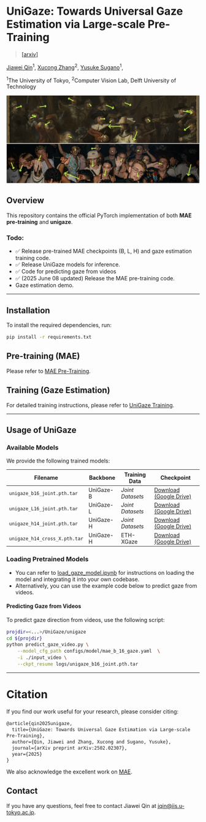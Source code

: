 # UniGaze: Towards Universal Gaze Estimation via Large-scale Pre-Training
> [[arxiv]](https://arxiv.org/pdf/2502.02307)

<a href="https://jqin-home.github.io/">Jiawei Qin</a><sup>1</sup>, 
<a href="https://www.ccmitss.com/zhang">Xucong Zhang</a><sup>2</sup>, 
<a href="https://www.yusuke-sugano.info/">Yusuke Sugano</a><sup>1</sup>, 

<sup>1</sup>The University of Tokyo, <sup>2</sup>Computer Vision Lab, Delft University of Technology 


<img src="./teaser.png" width="800" alt="grid"/>



<!-- <h4 align="left">
<a href="">Project Page</a>
</h4> -->



## Overview
This repository contains the official PyTorch implementation of both **MAE pre-training** and **unigaze**.



### Todo:
- :white_check_mark: Release pre-trained MAE checkpoints (B, L, H) and gaze estimation training code.
- :white_check_mark: Release UniGaze models for inference.
- :white_check_mark: Code for predicting gaze from videos
- :white_check_mark: (2025 June 08 updated) Release the MAE pre-training code.
- Gaze estimation demo.

---


## Installation


To install the required dependencies, run:
```bash
pip install -r requirements.txt
```


## Pre-training (MAE)
Please refer to [MAE Pre-Training](./MAE/README.md).


## Training (Gaze Estimation)

For detailed training instructions, please refer to [UniGaze Training](./unigaze/README.md).

---

## Usage of UniGaze


### Available Models

We provide the following trained models:

|   Filename   | Backbone |   Training Data   | Checkpoint |
|--------------|----------|-------------------|------------|
|`unigaze_b16_joint.pth.tar`  | UniGaze-B | *Joint Datasets* | [Download (Google Drive)](https://drive.google.com/file/d/1xdPbzAX8d3cPAMChFjRThryIWVp9Ng_f/view?usp=sharing) |
|`unigaze_L16_joint.pth.tar`  | UniGaze-L | *Joint Datasets* | [Download (Google Drive)](https://drive.google.com/file/d/1JR20_iGTU8pSXtKIC-_swiSRImWLAbBC/view?usp=sharing) |
|`unigaze_h14_joint.pth.tar`  | UniGaze-H | *Joint Datasets* | [Download (Google Drive)](https://drive.google.com/file/d/16z_Y8_yi53xTw_-5Pw9H4jjAOPebIFdA/view?usp=sharing) | 
|`unigaze_h14_cross_X.pth.tar`| UniGaze-H |  ETH-XGaze       | [Download (Google Drive)](https://drive.google.com/file/d/1BVYGOK5NwXUPr63DnbYGeQ_yqlevv9VR/view?usp=sharing) |




### Loading Pretrained Models
- You can refer to [load_gaze_model.ipynb](./unigaze/load_gaze_model.ipynb) for instructions on loading the model and integrating it into your own codebase.
- Alternatively, you can use the example code below to predict gaze from videos.

#### Predicting Gaze from Videos
To predict gaze direction from videos, use the following script:

```bash
projdir=<...>/UniGaze/unigaze
cd ${projdir}
python predict_gaze_video.py \
    --model_cfg_path configs/model/mae_b_16_gaze.yaml  \
    -i ./input_video \
    --ckpt_resume logs/unigaze_b16_joint.pth.tar
``` 


---

# Citation
If you find our work useful for your research, please consider citing:

```
@article{qin2025unigaze,
  title={UniGaze: Towards Universal Gaze Estimation via Large-scale Pre-Training},
  author={Qin, Jiawei and Zhang, Xucong and Sugano, Yusuke},
  journal={arXiv preprint arXiv:2502.02307},
  year={2025}
}
```
We also acknowledge the excellent work on [MAE](https://github.com/facebookresearch/mae.git).



## Contact
If you have any questions, feel free to contact Jiawei Qin at jqin@iis.u-tokyo.ac.jp.

